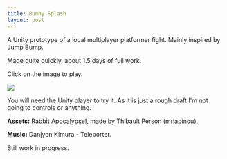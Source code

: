 ```yaml
---
title: Bunny Splash
layout: post
---
```


A Unity prototype of a local multiplayer platformer fight. Mainly inspired by [Jump Bump](http://www.youtube.com/watch?v=jAjbKy7ChwY).

Made quite quickly, about 1.5 days of full work.

Click on the image to play.

<a href="{{site.url}}/static/content/posts/2013-09-23/Bunny Splash.html"><img src="{{site.url}}/static/content/posts/2013-09-23/work.png" /></a>

You will need the Unity player to try it. As it is just a rough draft I'm not going to controls or anything.

**Assets:** Rabbit Apocalypse!, made by Thibault Person ([mrlapinou](http://twitter.com/mrlapinou)).

**Music:** Danjyon Kimura - Teleporter.

Still work in progress.